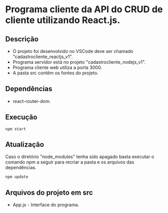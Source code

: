 # Programa cliente da API do CRUD de cliente utilizando React.js.

## Descrição

- O projeto foi desenvolvido no VSCode deve ser chamado "cadastrocliente_reactjs_v1".
- Programa servidor está no projeto "cadastrocliente_nodejs_v1".
- Programa cliente web utiliza a porta 3000.
- A pasta src contêm os fontes do projeto.

## Dependências

- react-router-dom.

## Execução

   <pre><code>npm start</code></pre>

## Atualização

   Caso o diretório "node_modules" tenha sido apagado basta executar o comando npm a seguir para recriar a pasta e os arquivos das dependências.

   <pre><code>npm update</code></pre>   

## Arquivos do projeto em src

- App.js - Interface do programa.